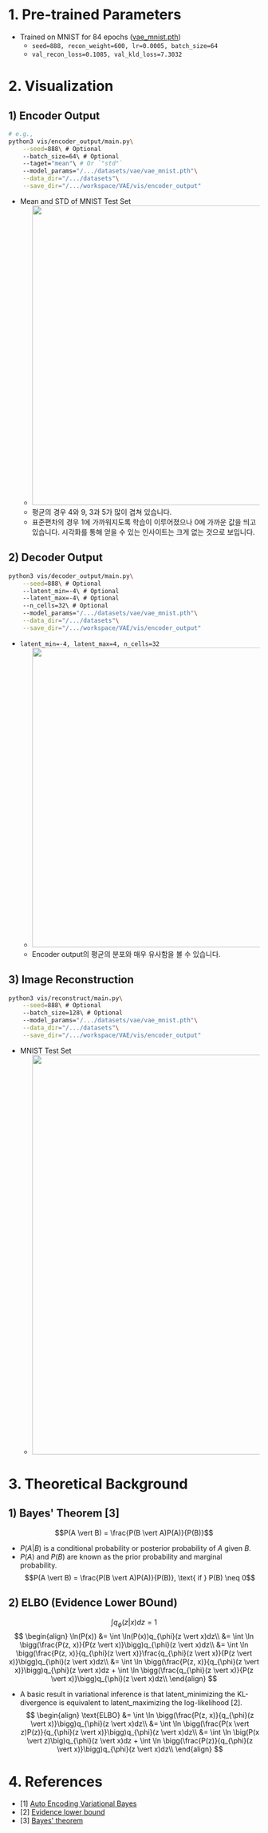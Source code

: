 # 1. Pre-trained Parameters
- Trained on MNIST for 84 epochs ([vae_mnist.pth](https://drive.google.com/file/d/1RLy035sMe-Wn1bgB9A60nmCc_tZbK3t7/view?usp=sharing))
    - `seed=888, recon_weight=600, lr=0.0005, batch_size=64`
    - `val_recon_loss=0.1085, val_kld_loss=7.3032`

# 2. Visualization
## 1) Encoder Output
```bash
# e.g.,
python3 vis/encoder_output/main.py\
    --seed=888\ # Optional
    --batch_size=64\ # Optional
    --taget="mean"\ # Or `"std"`
    --model_params="/.../datasets/vae/vae_mnist.pth"\
    --data_dir="/.../datasets"\
    --save_dir="/.../workspace/VAE/vis/encoder_output"
```
- Mean and STD of MNIST Test Set
    - <img src="https://github.com/KimRass/KimRass/assets/67457712/d375b8c2-71ae-488a-b46e-7e1c8897ba9c" width="600">
    - 평균의 경우 4와 9, 3과 5가 많이 겹쳐 있습니다.
    - 표준편차의 경우 1에 가까워지도록 학습이 이루어졌으나 0에 가까운 값을 띄고 있습니다. 시각화를 통해 얻을 수 있는 인사이트는 크게 없는 것으로 보입니다.
## 2) Decoder Output
```bash
python3 vis/decoder_output/main.py\
    --seed=888\ # Optional
    --latent_min=-4\ # Optional
    --latent_max=-4\ # Optional
    --n_cells=32\ # Optional
    --model_params="/.../datasets/vae/vae_mnist.pth"\
    --data_dir="/.../datasets"\
    --save_dir="/.../workspace/VAE/vis/encoder_output"
```
- `latent_min=-4, latent_max=4, n_cells=32`
    - <img src="https://github.com/KimRass/KimRass/assets/67457712/8f28fa49-24a9-4916-b9a7-960feda9b7d4" width="600">
    - Encoder output의 평균의 분포와 매우 유사함을 볼 수 있습니다.
## 3) Image Reconstruction
```bash
python3 vis/reconstruct/main.py\
    --seed=888\ # Optional
    --batch_size=128\ # Optional
    --model_params="/.../datasets/vae/vae_mnist.pth"\
    --data_dir="/.../datasets"\
    --save_dir="/.../workspace/VAE/vis/encoder_output"
```
- MNIST Test Set
    - <img src="https://github.com/KimRass/KimRass/assets/67457712/c08037a5-de9e-411a-81f4-6921b07fd402" width="800">

# 3. Theoretical Background
## 1) Bayes' Theorem [3]
$$P(A \vert B) = \frac{P(B \vert A)P(A)}{P(B)}$$
- $P(A \vert B)$ is a conditional probability or posterior probability of $A$ given $B$.
- $P(A)$ and $P(B)$ are known as the prior probability and marginal probability.
$$P(A \vert B) = \frac{P(B \vert A)P(A)}{P(B)}, \text{ if } P(B) \neq 0$$
## 2) ELBO (Evidence Lower BOund)
$$\int q_{\phi}(z \vert x)dz = 1$$
$$
\begin{align}
\ln(P(x))
&= \int \ln(P(x))q_{\phi}(z \vert x)dz\\
&= \int \ln \bigg(\frac{P(z, x)}{P(z \vert x)}\bigg)q_{\phi}(z \vert x)dz\\
&= \int \ln \bigg(\frac{P(z, x)}{q_{\phi}(z \vert x)}\frac{q_{\phi}(z \vert x)}{P(z \vert x)}\bigg)q_{\phi}(z \vert x)dz\\
&= \int \ln \bigg(\frac{P(z, x)}{q_{\phi}(z \vert x)}\bigg)q_{\phi}(z \vert x)dz + \int \ln \bigg(\frac{q_{\phi}(z \vert x)}{P(z \vert x)}\bigg)q_{\phi}(z \vert x)dz\\
\end{align}
$$
- A basic result in variational inference is that latent_minimizing the KL-divergence is equivalent to latent_maximizing the log-likelihood [2].
$$
\begin{align}
\text{ELBO}
&= \int \ln \bigg(\frac{P(z, x)}{q_{\phi}(z \vert x)}\bigg)q_{\phi}(z \vert x)dz\\
&= \int \ln \bigg(\frac{P(x \vert z)P(z)}{q_{\phi}(z \vert x)}\bigg)q_{\phi}(z \vert x)dz\\
&= \int \ln \big(P(x \vert z)\big)q_{\phi}(z \vert x)dz + \int \ln \bigg(\frac{P(z)}{q_{\phi}(z \vert x)}\bigg)q_{\phi}(z \vert x)dz\\
\end{align}
$$
<!-- ## 왜 reparametrization trick?
## KLD loss 공식 유도
## 논문 읽기, Monte Carlo, 왜 샘플링 한 번만? -->

# 4. References
- [1] [Auto Encoding Variational Bayes](https://github.com/KimRass/VAE/blob/main/papers/auto_encoding_variational_bayes.pdf)
- [2] [Evidence lower bound](https://en.wikipedia.org/wiki/Evidence_lower_bound)
- [3] [Bayes' theorem](https://en.wikipedia.org/wiki/Bayes%27_theorem)
